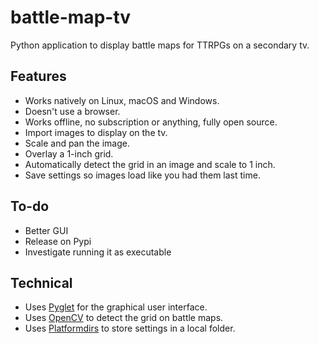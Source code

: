 # battle-map-tv

Python application to display battle maps for TTRPGs on a secondary tv.


## Features

- Works natively on Linux, macOS and Windows.
- Doesn't use a browser.
- Works offline, no subscription or anything, fully open source.
- Import images to display on the tv.
- Scale and pan the image.
- Overlay a 1-inch grid.
- Automatically detect the grid in an image and scale to 1 inch.
- Save settings so images load like you had them last time.


## To-do

- Better GUI
- Release on Pypi
- Investigate running it as executable


## Technical

- Uses [Pyglet](https://github.com/pyglet/pyglet) for the graphical user interface.
- Uses [OpenCV](https://github.com/opencv/opencv-python) to detect the grid on battle maps.
- Uses [Platformdirs](https://github.com/platformdirs/platformdirs) to store settings in a local folder.
